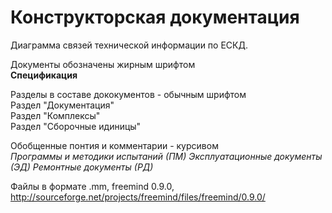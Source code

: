 # Конструкторская документация
  
Диаграмма связей технической информации по ЕСКД.
  
Документы обозначены жирным шрифтом  
**Спецификация**  
  
Разделы в составе дококументов - обычным шрифтом  
Раздел "Документация"  
Раздел "Комплексы"  
Раздел "Сборочные идиницы"  
  
Обобщенные понтия и комментарии - курсивом  
_Программы и методики испытаний (ПМ)_
_Эксплуатационные документы (ЭД)_
_Ремонтные документы (РД)_
  
  
  
  



Файлы в формате .mm, freemind 0.9.0, http://sourceforge.net/projects/freemind/files/freemind/0.9.0/
